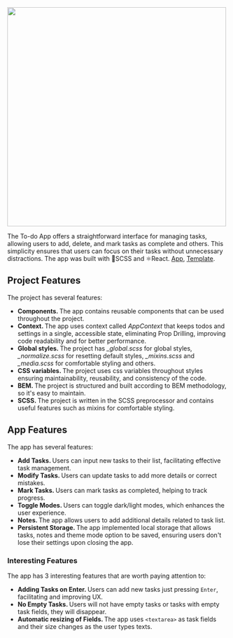 <img src="https://startinfinity.s3.us-east-2.amazonaws.com/production/blog/post/15/main/xXMabYYezGITsPPA8PduAZXEmXvz0Xr71FEQGqy4.png" width="500" />
<br />

The To-do App offers a straightforward interface for managing tasks, allowing users to add, delete, and mark tasks as complete and others. This simplicity ensures that users can focus on their tasks without unnecessary distractions. The app was built with 🎨SCSS and ⚛️React. <a href="https://yusuf-youth.github.io/Todo-App/">App</a>, <a href="[https://www.figma.com/design/wsOmjs3YZUNZnPHo0N36nb/Todo-List-for-Figma-projects-(Community)?node-id=1-230&t=7EC7oTHzV6akIwhA-0](https://www.figma.com/design/wsOmjs3YZUNZnPHo0N36nb/Todo-List-for-Figma-projects-(Community)?node-id=1-230&t=7EC7oTHzV6akIwhA-0)">Template</a>. <br />

<h2>Project Features</h2>
The project has several features:
<ul>
<li>
<b>Components. </b> The app contains reusable components that can be used throughout the project.
</li>
<li>
<b>Context. </b> The app uses context called <i>AppContext</i> that keeps todos and settings in a single, accessible state, eliminating Prop Drilling, improving code readability and for better performance.
</li>
<li>
<b>Global styles. </b>The project has <i>_global.scss</i> for global styles, <i>_normalize.scss</i> for resetting default styles, <i>_mixins.scss</i> and <i>_media.scss</i> for comfortable styling and others.
</li>
<li>
<b>CSS variables. </b>The project uses css variables throughout styles ensuring maintainability, reusability, and consistency of the code.
</li>
<li>
<b>BEM. </b>The project is structured and built according to BEM methodology, so it's easy to maintain.
</li>
<li>
<b>SCSS. </b>The project is written in the SCSS preprocessor and contains useful features such as mixins for comfortable styling.
</li>
</ul>

<h2>App Features</h2>
The app has several features:
<ul>
<li>
<b>Add Tasks. </b> Users can input new tasks to their list, facilitating effective task management.
</li>
<li>
<b>Modify Tasks. </b> Users can update tasks to add more details or correct mistakes.
</li>
<li>
<b>Mark Tasks. </b> Users can mark tasks as completed, helping to track progress.
</li>
<li>
<b>Toggle Modes. </b> Users can toggle dark/light modes, which enhances the user experience.

</li>
</li>
<li>
<b>Notes. </b> The app allows users to add additional details related to task list.
</li>
<li>
<b>Persistent Storage. </b> The app implemented local storage that allows tasks, notes and theme mode option to be saved, ensuring users don't lose their settings upon closing the app.

</li>

</ul>

<h3>Interesting Features</h3>
The app has 3 interesting features that are worth paying attention to:
<ul>
  <li>
    <b>Adding Tasks on Enter. </b> Users can add new tasks just pressing <code>Enter</code>, facilitating and improving UX.
  </li>
  <li>
    <b>No Empty Tasks. </b> Users will not have empty tasks or tasks with empty task fields, they will disappear.
  </li>
  <li>
    <b>Automatic resizing of Fields. </b> The app uses <code>&lt;textarea&gt;</code> as task fields and their size changes as the user types texts.
  </li>
</ul>
